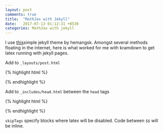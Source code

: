 ```yaml
---
layout: post
comments: true
title:  "MathJax with Jekyll"
date:   2017-07-13 01:12:31 +0530
categories: MathJax with jekyll
---
```

I use <a href="https://github.com/hemangsk/Gravity"> this</a>simple jekyll theme by hemangsk. Amongst several methods floating in the internet, here is what worked for me with kramdown to get latex running with jekyll pages.

Add to `_layouts/post.html`

{% highlight html %}
<script type="text/javascript" src="http://cdn.mathjax.org/mathjax/latest/MathJax.js?config=TeX-AMS-MML_HTMLorMML"></script>
{% endhighlight %}

Add to `_includes/head.html` between the `head` tags

{% highlight html %}
<script type="text/x-mathjax-config">
    MathJax.Hub.Config({
      tex2jax: {
        skipTags: ['script', 'noscript', 'style', 'textarea'],
        inlineMath: [['$','$']]
      }
    });
</script>
{% endhighlight %}

`skipTags` specify blocks where latex will be disabled. Code between `$$` will be inline.